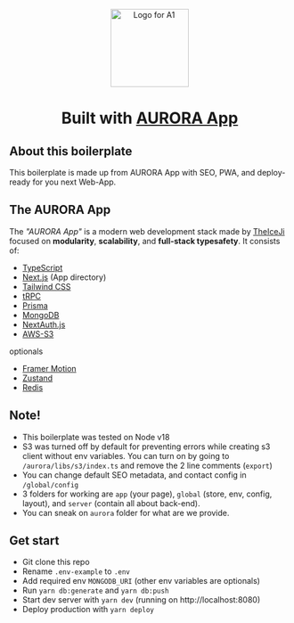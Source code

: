 <p align="center">
    <picture>
        <source media="(prefers-color-scheme: dark)" srcset="https://aurora.theiceji.com/logo_white.svg">
        <img width="140" alt="Logo for A1" src="https://aurora.theiceji.com/logo_black.svg">
    </picture>
</p>

<h1 align="center">
  Built with <a href="https://aurora.theiceji.com">AURORA App</a>
</h1>

<h2 id="about">About this boilerplate</h2>

This boilerplate is made up from AURORA App with SEO, PWA, and deploy-ready for you next Web-App.


<h2 id="overview">The AURORA App</h2>

The _"AURORA App"_ is a modern web development stack made by [TheIceJi](https://theiceji.com) focused on **modularity**, **scalability**, and **full-stack typesafety**. It consists of:

- [TypeScript](https://typescriptlang.org)
- [Next.js](https://nextjs.org) (App directory)
- [Tailwind CSS](https://tailwindcss.com)
- [tRPC](https://trpc.io)
- [Prisma](https://prisma.io)
- [MongoDB](https://www.mongodb.com/)
- [NextAuth.js](https://next-auth.js.org)
- [AWS-S3](https://aws.amazon.com/s3/)

optionals
- [Framer Motion](https://www.framer.com/motion/)
- [Zustand](https://zustand-demo.pmnd.rs/)
- [Redis](https://redis.io/)

<h2 id="note">Note!</h2>

- This boilerplate was tested on Node v18
- S3 was turned off by default for preventing errors while creating s3 client without env variables. You can turn on by going to `/aurora/libs/s3/index.ts` and remove the 2 line comments (`export`)
- You can change default SEO metadata, and contact config in `/global/config`
- 3 folders for working are `app` (your page), `global` (store, env, config, layout), and `server` (contain all about back-end).
- You can sneak on `aurora` folder for what are we provide.

<h2 id="note">Get start</h2>

- Git clone this repo
- Rename `.env-example` to `.env`
- Add required env `MONGODB_URI` (other env variables are optionals)
- Run `yarn db:generate` and `yarn db:push`
- Start dev server with `yarn dev` (running on http://localhost:8080)
- Deploy production with `yarn deploy`